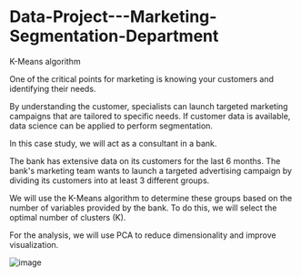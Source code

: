 # Data-Project---Marketing-Segmentation-Department
K-Means algorithm

One of the critical points for marketing is knowing your customers and identifying their needs.

By understanding the customer, specialists can launch targeted marketing campaigns that are tailored to specific needs.
If customer data is available, data science can be applied to perform segmentation.

In this case study, we will act as a consultant in a bank.

The bank has extensive data on its customers for the last 6 months.
The bank's marketing team wants to launch a targeted advertising campaign by dividing its customers into at least 3 different groups.

We will use the K-Means algorithm to determine these groups based on the number of variables provided by the bank. To do this, we will select the optimal number of clusters (K).

For the analysis, we will use PCA to reduce dimensionality and improve visualization.

![image](https://user-images.githubusercontent.com/98351714/217535537-685a6511-f105-4c24-a6f5-6ae1541a6e22.png)
